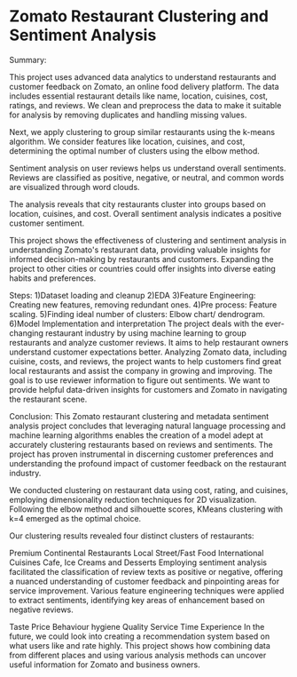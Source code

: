 # Zomato Restaurant Clustering and Sentiment Analysis
Summary:

This project uses advanced data analytics to understand restaurants and customer feedback on Zomato, an online food delivery platform. The data includes essential restaurant details like name, location, cuisines, cost, ratings, and reviews. We clean and preprocess the data to make it suitable for analysis by removing duplicates and handling missing values.

Next, we apply clustering to group similar restaurants using the k-means algorithm. We consider features like location, cuisines, and cost, determining the optimal number of clusters using the elbow method.

Sentiment analysis on user reviews helps us understand overall sentiments. Reviews are classified as positive, negative, or neutral, and common words are visualized through word clouds.

The analysis reveals that city restaurants cluster into groups based on location, cuisines, and cost. Overall sentiment analysis indicates a positive customer sentiment.

This project shows the effectiveness of clustering and sentiment analysis in understanding Zomato's restaurant data, providing valuable insights for informed decision-making by restaurants and customers. Expanding the project to other cities or countries could offer insights into diverse eating habits and preferences.

Steps:
1)Dataset loading and cleanup
2)EDA
3)Feature Engineering: Creating new features, removing redundant ones.
4)Pre process: Feature scaling.
5)Finding ideal number of clusters: Elbow chart/ dendrogram.
6)Model Implementation and interpretation
The project deals with the ever-changing restaurant industry by using machine learning to group restaurants and analyze customer reviews. It aims to help restaurant owners understand customer expectations better. Analyzing Zomato data, including cuisine, costs, and reviews, the project wants to help customers find great local restaurants and assist the company in growing and improving. The goal is to use reviewer information to figure out sentiments. We want to provide helpful data-driven insights for customers and Zomato in navigating the restaurant scene.

Conclusion:
This Zomato restaurant clustering and metadata sentiment analysis project concludes that leveraging natural language processing and machine learning algorithms enables the creation of a model adept at accurately clustering restaurants based on reviews and sentiments. The project has proven instrumental in discerning customer preferences and understanding the profound impact of customer feedback on the restaurant industry.

We conducted clustering on restaurant data using cost, rating, and cuisines, employing dimensionality reduction techniques for 2D visualization. Following the elbow method and silhouette scores, KMeans clustering with k=4 emerged as the optimal choice.

Our clustering results revealed four distinct clusters of restaurants:

Premium Continental Restaurants
Local Street/Fast Food
International Cuisines
Cafe, Ice Creams and Desserts
Employing sentiment analysis facilitated the classification of review texts as positive or negative, offering a nuanced understanding of customer feedback and pinpointing areas for service improvement. Various feature engineering techniques were applied to extract sentiments, identifying key areas of enhancement based on negative reviews.

Taste
Price
Behaviour
hygiene
Quality
Service Time
Experience
In the future, we could look into creating a recommendation system based on what users like and rate highly. This project shows how combining data from different places and using various analysis methods can uncover useful information for Zomato and business owners.
